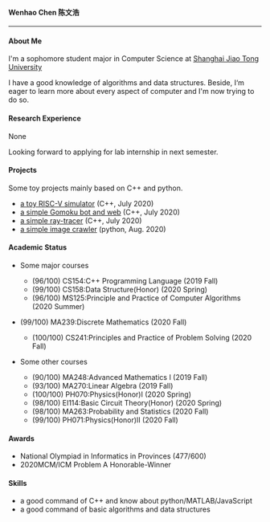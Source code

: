 #### Wenhao Chen 陈文浩

-----

#### About Me

I'm a sophomore student major in Computer Science at [Shanghai Jiao Tong University](http://www.sjtu.edu.cn/)

I have a good knowledge of algorithms and data structures. Beside, I‘m eager to learn more about every aspect of computer and I'm now trying to do so. 

#### Research Experience

None

Looking forward to applying for lab internship  in next semester.

#### Projects

Some toy projects mainly based on C++ and python.

- [a toy RISC-V simulator](https://github.com/CWHer/RISC-V_Simulator) (C++, July 2020)
- [a simple Gomoku bot and web](https://github.com/CWHer/Gomoku) (C++, July 2020)
- [a simple ray-tracer](https://github.com/CWHer/raytracer) (C++, July 2020)
- [a simple image crawler](https://github.com/CWHer/Pixiv_crawler) (python, Aug. 2020)

#### Academic Status

- Some major courses
  - (96/100) CS154:C++ Programming Language (2019 Fall)
  - (99/100) CS158:Data Structure(Honor) (2020 Spring)
  - (96/100) MS125:Principle and Practice of Computer Algorithms (2020 Summer)
- (99/100) MA239:Discrete Mathematics (2020 Fall)
  - (100/100) CS241:Principles and Practice of Problem Solving (2020 Fall)
  
- Some other courses
  - (90/100) MA248:Advanced Mathematics Ⅰ (2019 Fall)
  - (93/100) MA270:Linear Algebra (2019 Fall)
  - (100/100) PH070:Physics(Honor)Ⅰ (2020 Spring)
  - (98/100) EI114:Basic Circuit Theory(Honor) (2020 Spring)
  - (98/100) MA263:Probability and Statistics (2020 Fall)
  - (99/100) PH071:Physics(Honor)Ⅱ (2020 Fall)

#### Awards

- National Olympiad in Informatics in Provinces (477/600)
- 2020MCM/ICM Problem A Honorable-Winner

#### Skills

- a good command of C++ and know about python/MATLAB/JavaScript
- a good command of basic algorithms and data structures